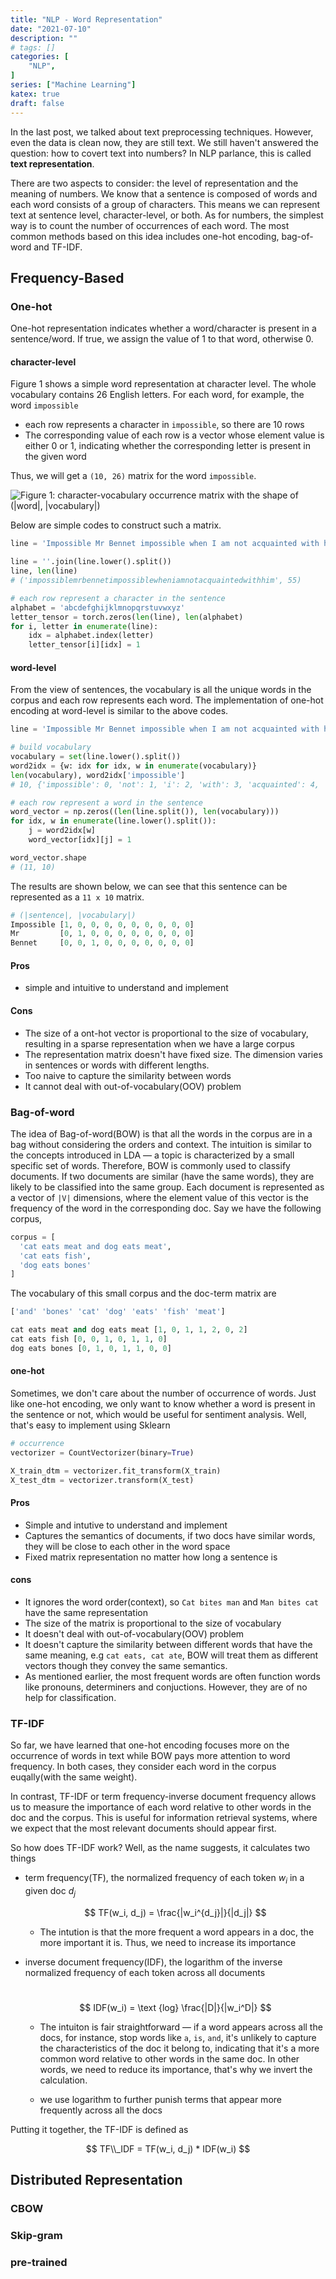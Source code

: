 ```yaml
---
title: "NLP - Word Representation"
date: "2021-07-10"
description: ""
# tags: []
categories: [
    "NLP",
]
series: ["Machine Learning"]
katex: true
draft: false
---
```




In the last post, we talked about text preprocessing techniques. However, even the data is clean now, they are still text. We still haven't answered the question: how to covert text into numbers? In NLP parlance, this is called **text representation**. 



<!--more-->



There are two aspects to consider: the level of representation and the meaning of numbers. We know that a sentence is composed of words and each word consists of a group of characters. This means we can represent text at sentence level, character-level, or both. As for numbers, the simplest way is to count the number of occurrences of each word. The most common methods based on this idea includes one-hot encoding, bag-of-word and TF-IDF.



## Frequency-Based





### One-hot

One-hot representation indicates whether a word/character is present in a sentence/word. If true, we assign the value of 1 to that word, otherwise 0.



#### character-level

Figure 1 shows a simple word representation at character level. The whole vocabulary contains 26 English letters. For each word, for example, the word `impossible`

- each row represents a character in `impossible`, so there are 10 rows
- The corresponding value of each row is a vector whose element value is either 0 or 1, indicating whether the corresponding letter is present in the given word

 Thus, we will get a `(10, 26)` matrix for the word `impossible`.



![](/blog/post/images/word-vocab-matrix.png#full "Figure 1: character-vocabulary occurrence matrix with the shape of (|word|, |vocabulary|)")



Below are  simple codes to construct such a matrix.

```python
line = 'Impossible Mr Bennet impossible when I am not acquainted with him'

line = ''.join(line.lower().split())
line, len(line)
# ('impossiblemrbennetimpossiblewheniamnotacquaintedwithhim', 55)

# each row represent a character in the sentence
alphabet = 'abcdefghijklmnopqrstuvwxyz'
letter_tensor = torch.zeros(len(line), len(alphabet)
for i, letter in enumerate(line):
    idx = alphabet.index(letter)
    letter_tensor[i][idx] = 1

```



#### word-level

From the view of sentences, the vocabulary is all the unique words in the corpus and each row represents each word. The implementation of one-hot encoding at word-level is similar to the above codes.



```python
line = 'Impossible Mr Bennet impossible when I am not acquainted with him'

# build vocabulary
vocabulary = set(line.lower().split())
word2idx = {w: idx for idx, w in enumerate(vocabulary)}
len(vocabulary), word2idx['impossible']
# 10, {'impossible': 0, 'not': 1, 'i': 2, 'with': 3, 'acquainted': 4, 'bennet': 5, 'mr': 6, 'him': 7, 'am': 8, 'when': 9}

# each row represent a word in the sentence
word_vector = np.zeros((len(line.split()), len(vocabulary)))
for idx, w in enumerate(line.lower().split()):
    j = word2idx[w]
    word_vector[idx][j] = 1

word_vector.shape
# (11, 10)
```



The results are shown below, we can see that this sentence can be represented as a  `11 x 10` matrix.

```python
# (|sentence|, |vocabulary|)
Impossible [1, 0, 0, 0, 0, 0, 0, 0, 0, 0]
Mr         [0, 1, 0, 0, 0, 0, 0, 0, 0, 0]
Bennet     [0, 0, 1, 0, 0, 0, 0, 0, 0, 0]

```



#### Pros

- simple and intuitive to understand and implement

#### Cons

- The size of a ont-hot vector is proportional to the size of vocabulary, resulting in a sparse representation when we have a large corpus
- The representation matrix doesn't have fixed size. The dimension varies in sentences or words with different lengths.
- Too naive to capture the similarity between words
- It cannot deal with out-of-vocabulary(OOV) problem



### Bag-of-word

The idea of Bag-of-word(BOW) is that all the words in the corpus are in a bag without considering the orders and context. The intuition is similar to the concepts introduced in LDA — a topic is characterized by a  small specific set of words. Therefore, BOW is commonly used to classify documents. If two documents are similar (have the same words), they are likely to be classified into the same group. Each document is represented as a vector of `|V|` dimensions, where the element value of this vector is the frequency of the word in the corresponding doc. Say we have the following corpus,



```python
corpus = [
  'cat eats meat and dog eats meat',
  'cat eats fish',
  'dog eats bones'
]
```



The vocabulary of this small corpus and the doc-term matrix are



```python
['and' 'bones' 'cat' 'dog' 'eats' 'fish' 'meat']

cat eats meat and dog eats meat [1, 0, 1, 1, 2, 0, 2]
cat eats fish [0, 0, 1, 0, 1, 1, 0]
dog eats bones [0, 1, 0, 1, 1, 0, 0]


```



#### one-hot

Sometimes, we don't care about the number of occurrence of words. Just like one-hot encoding, we only want to know whether a word is present in the sentence or not, which would be useful for sentiment analysis. Well, that's easy to implement using Sklearn



```python
# occurrence
vectorizer = CountVectorizer(binary=True)

X_train_dtm = vectorizer.fit_transform(X_train)
X_test_dtm = vectorizer.transform(X_test)

```



#### Pros

- Simple and intutive to understand and implement
- Captures the semantics of documents, if two docs have similar words, they will be close to each other in the word space
- Fixed matrix representation no matter how long a sentence is

#### cons

- It ignores the word order(context), so `Cat bites man` and `Man bites cat` have the same representation
- The size of the matrix is proportional to the size of vocabulary
- It doesn't deal with out-of-vocabulary(OOV) problem
- It doesn't capture the similarity between different words that have the same meaning, e.g `cat eats, cat ate`, BOW will treat them as different vectors though they convey the same semantics.
- As mentioned earlier, the most frequent words are often function words like pronouns, determiners and conjuctions. However, they are of no help for classification.



### TF-IDF



So far, we have learned that one-hot encoding focuses more on the occurrence of words in text while BOW pays more attention to word frequency. In both cases, they consider each word in the corpus euqally(with the same weight). 

In contrast, TF-IDF or term frequency-inverse document frequency allows us to measure the importance of each word relative to other words in the doc and the corpus. This is useful for information retrieval systems, where we expect that the most relevant documents should appear first.



So how does TF-IDF work? Well, as the name suggests, it calculates two things

- term frequency(TF), the normalized frequency of each token $w_i$ in a given doc $d_j$

  
  $$
  TF(w_i, d_j) = \frac{|w_i^{d_j}|}{|d_j|}
  $$
  

  - The intution is that the more frequent a word appears in a doc, the more important it is. Thus, we need to increase its importance

  

- inverse document frequency(IDF), the logarithm of the inverse normalized frequency of each token across all documents

  ​	
  $$
  IDF(w_i) = \text {log} \frac{|D|}{|w_i^D|}
  $$
  

  - The intuiton is fair straightforward — if a word appears across all the docs, for instance, stop words like `a`, `is`, `and`, it's unlikely to capture the characteristics of the doc it belong to, indicating that it's a more common word relative to other words in the same doc. In other words, we need to reduce its importance, that's why we invert the calculation.

  - we use logarithm to further punish terms that appear more frequently across all the docs

    



Putting it together, the TF-IDF is defined as


$$
TF\\_IDF = TF(w_i, d_j) * IDF(w_i)
$$


## Distributed Representation



### CBOW



### Skip-gram



### pre-trained

